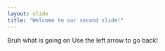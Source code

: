 ```yaml
---
layout: slide
title: "Welcome to our second slide!"
---
```

Bruh what is going on
Use the left arrow to go back!

